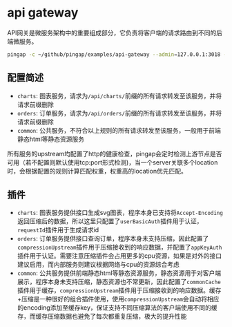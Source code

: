 # api gateway

API网关是微服务架构中的重要组成部分，它负责将客户端的请求路由到不同的后端微服务。


```bash
pingap -c ~/github/pingap/examples/api-gateway --admin=127.0.0.1:3018 --autoreload
```

## 配置简述

- `charts`: 图表服务，请求为`/api/charts/`前缀的所有请求转发至该服务，并将请求前缀删除
- `orders`: 订单服务，请求为`/api/orders/`前缀的所有请求转发至该服务，并将请求前缀删除
- `common`: 公共服务，不符合以上规则的所有请求转发至该服务，一般用于前端静态html等静态资源服务

所有服务的upstream均配置了http的健康检查，pingap会定时检测上游节点是否可用（若不配置则默认使用tcp:port形式检测)，当一个server关联多个location时，会根据配置的规则计算匹配权重，权重高的location优先匹配。

## 插件

- `charts`: 图表服务提供接口生成svg图表，程序本身已支持将`Accept-Encoding`返回压缩后的数据，所以这里只配置了`userBasicAuth`插件用于认证，`requestId`插件用于生成请求id
- `orders`: 订单服务提供接口查询订单，程序本身未支持压缩，因此配置了`compressionUpstream`插件用于压缩接收到的响应数据，并配置了`appKeyAuth`插件用于认证。需要注意压缩插件会占用更多的cpu资源，如果是对外的接口建议启用，而内部服务则建议根据网络与cpu的资源综合考虑
- `common`: 公共服务提供前端静态html等静态资源服务，静态资源用于对客户端展示，程序本身未支持压缩，静态资源也不常更新，因此配置了`commonCache`插件用于缓存，`compressionUpstream`插件用于压缩接收到的响应数据。缓存+压缩是一种很好的组合插件使用，使用`compressionUpstream`会自动将相应的encoding添加至缓存key，保证支持不同压缩算法的客户端使用不同的缓存，而缓存压缩数据也避免了每次都重复压缩，极大的提升性能
